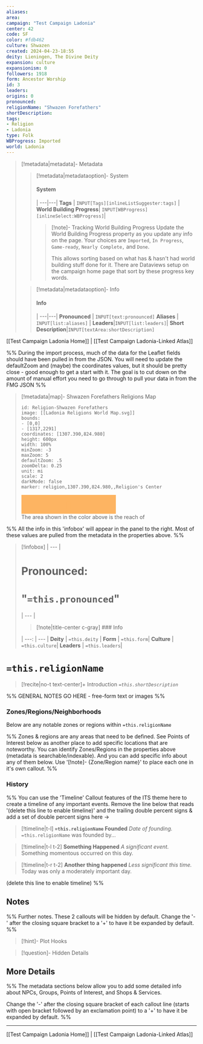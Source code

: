 ```yaml
---
aliases:
area: 
campaign: "Test Campaign Ladonia"
center: 42
code: SF
color: #fdb462
culture: Shwazen
created: 2024-04-23-18:55
deity: Lieningen, The Divine Deity
expansion: culture
expansionism: 0
followers: 1918
form: Ancestor Worship
id: 3
leaders:
origins: 0
pronounced:
religionName: "Shwazen Forefathers"
shortDescription:
tags:
- Religion
- Ladonia
type: Folk
WBProgress: Imported
world: Ladonia
---
```


> [!metadata|metadata]- Metadata 
>> [!metadata|metadataoption]- System
>> #### System
>>  |
>> ---|---|
>> **Tags** | `INPUT[Tags][inlineListSuggester:tags]` |
>> **World Building Progress**| `INPUT[WBProgress][inlineSelect:WBProgress]`|
>>> [!note]- Tracking World Building Progress
>>> Update the World Building Progress property as you update any info on the page. Your choices are `Imported`, `In Progress`, `Game-ready`, `Nearly Complete,` and `Done`. 
>>> 
>>> This allows sorting based on what has & hasn't had world building stuff done for it. There are Dataviews setup on the campaign home page that sort by these progress key words.
> 
>> [!metadata|metadataoption]- Info
>> #### Info
>>  |
>> ---|---|
> **Pronounced** |  `INPUT[text:pronounced]`
> **Aliases** | `INPUT[list:aliases]` |
> **Leaders**|`INPUT[list:leaders]`|
> **Short Description**|`INPUT[textArea:shortDescription]`

[[Test Campaign Ladonia Home]] | [[Test Campaign Ladonia-Linked Atlas]]

%% During the import process, much of the data for the Leaflet fields should have been pulled in from the JSON. You will need to update the defaultZoom and (maybe) the coordinates values, but it should be pretty close - good enough to get a start with it. The goal is to cut down on the amount of manual effort you need to go through to pull your data in from the FMG JSON %% 

> [!metadata|map]- Shwazen Forefathers Religions Map
> ```leaflet
> id: Religion-Shwazen Forefathers
> image: [[Ladonia Religions World Map.svg]]
> bounds: 
> - [0,0]
> - [1317,2291]
> coordinates: [1307.390,824.980]
> height: 600px
> width: 100%
> minZoom: -3
> maxZoom: 5
> defaultZoom: .5
> zoomDelta: 0.25
> unit: mi
> scale: 2
> darkMode: false
> marker: religion,1307.390,824.980,,Religion's Center
> ```
> <div style="width: 250px; height: 50px; background-color: #fdb462; display: flex; justify-content: center; align-items: center; font-size: 24px; color: #fdb462;">▮</div>
> The area shown in the color above is the reach of 


%% All the info in this 'infobox' will appear in the panel to the right. Most of these values are pulled from the metadata in the properties above. %%

> [!infobox]
>  |
>  --- |
> 
>  # **Pronounced:**
>  # "`=this.pronounced`"
> 
>  |
>  --- |
>  
>> [!note|title-center c-gray] ### Info
> 
>  |
>  ---: | --- |
> **Deity** | `=this.deity` |
> **Form** | `=this.form`|
> **Culture** | `=this.culture`|
> **Leaders** | `=this.leaders`|
>  

# **`=this.religionName`**
 
> [!recite|no-t text-center]+ Introduction
> *`=this.shortDescription`*

%% GENERAL NOTES GO HERE - free-form text or images %%

### Zones/Regions/Neighborhoods
Below are any notable zones or regions within `=this.religionName`

%% Zones & regions are any areas that need to be defined. See Points of Interest below as another place to add specific locations that are noteworthy. You can identify Zones/Regions in the properties above (metadata is searchable/indexable). And you can add specific info about any of them below. Use '[!note]- {Zone/Region name}' to place each one in it's own callout. %%

### History

%% You can use the 'Timeline' Callout features of the ITS theme here to create a timeline of any important events. Remove the line below that reads '(delete this line to enable timeline)' and the trailing double percent signs & add a set of double percent signs here ->

> [!timeline|t-l] **`=this.religionName` Founded** _Date of founding._
> `=this.religionName` was founded by...

> [!timeline|t-l t-2] **Something Happened** *A significant event.*
> Something momentous occurred on this day.

> [!timeline|t-r t-2] **Another thing happened** *Less significant this time.*
> Today was only a moderately important day.

(delete this line to enable timeline) %%

## Notes

%% Further notes. These 2 callouts will be hidden by default. Change the '-' after the closing square bracket to a '+' to have it be expanded by default. %%

> [!hint]- Plot Hooks
>

> [!question]- Hidden Details
> 

## More Details

%% The metadata sections below allow you to add some detailed info about NPCs, Groups, Points of Interest, and Shops & Services.

Change the '-' after the closing square bracket of each callout line (starts with open bracket followed by an exclamation point) to a '+' to have it be expanded by default. 
%%


---

[[Test Campaign Ladonia Home]] | [[Test Campaign Ladonia-Linked Atlas]]